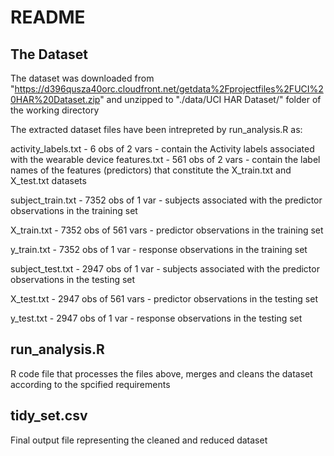 # README
## The Dataset
The dataset was downloaded from "https://d396qusza40orc.cloudfront.net/getdata%2Fprojectfiles%2FUCI%20HAR%20Dataset.zip" and unzipped to "./data/UCI HAR Dataset/" folder of the working directory

The extracted dataset files have been intrepreted by run_analysis.R as:

activity_labels.txt - 6 obs of 2 vars - contain the Activity labels associated with the wearable device
features.txt - 561 obs of 2 vars - contain the label names of the features (predictors) that constitute the X_train.txt and X_test.txt datasets

subject_train.txt - 7352 obs of 1 var - subjects associated with the predictor observations in the training set

X_train.txt - 7352 obs of 561 vars - predictor observations in the training set

y_train.txt - 7352 obs of 1 var - response observations in the training set

subject_test.txt - 2947 obs of 1 var - subjects associated with the predictor observations in the testing set

X_test.txt - 2947 obs of 561 vars - predictor observations in the testing set

y_test.txt - 2947 obs of 1 var - response observations in the testing set

## run_analysis.R
R code file that processes the files above, merges and cleans the dataset according to the spcified requirements

## tidy_set.csv
Final output file representing the cleaned and reduced dataset
